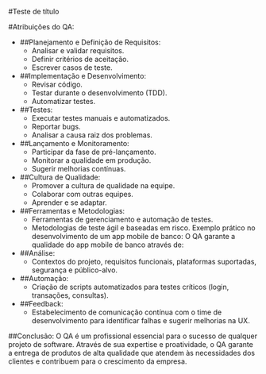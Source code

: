 ﻿
#Teste de título


#Atribuições do QA:
* ##Planejamento e Definição de Requisitos:
   * Analisar e validar requisitos.
   * Definir critérios de aceitação.
   * Escrever casos de teste.
* ##Implementação e Desenvolvimento:
   * Revisar código.
   * Testar durante o desenvolvimento (TDD).
   * Automatizar testes.
* ##Testes:
   * Executar testes manuais e automatizados.
   * Reportar bugs.
   * Analisar a causa raiz dos problemas.
* ##Lançamento e Monitoramento:
   * Participar da fase de pré-lançamento.
   * Monitorar a qualidade em produção.
   * Sugerir melhorias contínuas.
* ##Cultura de Qualidade:
   * Promover a cultura de qualidade na equipe.
   * Colaborar com outras equipes.
   * Aprender e se adaptar.
* ##Ferramentas e Metodologias:
   * Ferramentas de gerenciamento e automação de testes.
   * Metodologias de teste ágil e baseadas em risco.
Exemplo prático no desenvolvimento de um app mobile de banco:
O QA garante a qualidade do app mobile de banco através de:
* ##Análise:
   * Contextos do projeto, requisitos funcionais, plataformas suportadas, segurança e público-alvo.
* ##Automação:
   * Criação de scripts automatizados para testes críticos (login, transações, consultas).
* ##Feedback:
   * Estabelecimento de comunicação contínua com o time de desenvolvimento para identificar falhas e sugerir melhorias na UX.

##Conclusão:
O QA é um profissional essencial para o sucesso de qualquer projeto de software. Através de sua expertise e proatividade, o QA garante a entrega de produtos de alta qualidade que atendem às necessidades dos clientes e contribuem para o crescimento da empresa.
